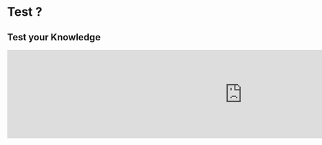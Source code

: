 # Test ?

## Test your Knowledge
<iframe src="https://h5p.org/h5p/embed/382337" width="1091" height="207" frameborder="0" allowfullscreen="allowfullscreen"></iframe><script src="https://h5p.org/sites/all/modules/h5p/library/js/h5p-resizer.js" charset="UTF-8"></script>
